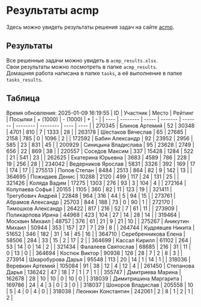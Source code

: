 # Результаты acmp
Здесь можно увидеть результаты решения задач на сайте [acmp](https://acmp.ru). 

## Результаты
Все решенные задачи можно увидеть в `acmp_results.xlsx`.   
Свои результаты можно посмотреть в папке `acmp_results`.  
Домашняя работа написана в папке `tasks`, а её выполнение в папке `tasks_results`.

## Таблица
Время обновления: 2025-01-09 16:19:55
| ID   | Участник | Место | Рейтинг | Посылки | + (1000) | - (1000) | +    | -    |
| ---- | -------- | ----- | ------- | ------- | -------- | -------- | ---- | ---- |
| 270345 | Блинов Артемий | 52 | 30348 | 4701 | 810 | 7 | 1333 | 28 |
| 263178 | Шестаков Вячеслав | 65 | 27685 | 2158 | 785 | 0 | 1096 | 2 |
| 172592 | Бабин Александр | 92 | 23952 | 2956 | 585 | 23 | 831 | 45 |
| 200929 | Синицына Владислава | 95 | 23628 | 2749 | 656 | 22 | 869 | 38 |
| 220557 | Соседов Максим | 337 | 15428 | 1284 | 522 | 21 | 541 | 23 |
| 262625 | Екатерина Юрьевна | 3683 | 4589 | 786 | 228 | 19 | 256 | 28 |
| 234042 | Ведерников Ярослав | 5831 | 3326 | 392 | 169 | 17 | 174 | 17 |
| 275513 | Попов Степан | 8484 | 2513 | 864 | 82 | 9 | 142 | 13 |
| 364695 | Пожидаев Денис | 10288 | 2120 | 499 | 117 | 24 | 131 | 25 |
| 321426 | Коляда Вадим | 17275 | 1303 | 276 | 93 | 3 | 104 | 4 |
| 272164 | Колупаева Софья | 20155 | 1105 | 360 | 82 | 11 | 123 | 19 |
| 321411 | Трегубович Андрей | 22848 | 964 | 316 | 44 | 5 | 94 | 15 |
| 273761 | Абрамов Александр | 25703 | 844 | 188 | 73 | 0 | 90 | 1 |
| 272170 | Тимошков Александр | 26422 | 817 | 216 | 52 | 7 | 61 | 11 |
| 273909 | Поликарпова Ирина | 44968 | 423 | 104 | 27 | 14 | 28 | 14 |
| 319464 | Москвин Михаил | 48757 | 376 | 61 | 21 | 9 | 21 | 10 |
| 275267 | Аникутин Михаил | 50944 | 353 | 157 | 27 | 7 | 29 | 8 |
| 264744 | Кудрявцев Никита | 51652 | 346 | 182 | 31 | 14 | 45 | 16 |
| 364710 | Серебренникова Елена | 58506 | 284 | 33 | 15 | 2 | 17 | 2 |
| 364699 | Кассал Кирилл | 61102 | 264 | 53 | 14 | 0 | 14 | 2 |
| 321434 | Фалалеев Святослав | 68685 | 216 | 31 | 11 | 0 | 13 | 0 |
| 364694 | Костюк Виктор | 90938 | 126 | 28 | 7 | 2 | 8 | 3 |
| 273914 | Шкаробурова Дарья | 95548 | 113 | 20 | 14 | 1 | 14 | 1 |
| 318036 | Веревкин Артемий | 105084 | 91 | 38 | 12 | 4 | 12 | 4 |
| 261450 | Степанова Дарья | 136242 | 47 | 18 | 7 | 1 | 7 | 1 |
| 355747 | Дмитриева Марина | 162678 | 28 | 10 | 10 | 0 | 10 | 0 |
| 318039 | Димитришина Маргарита | 169786 | 24 | 4 | 3 | 0 | 3 | 0 |
| 318037 | Шоноров Владислав | 205558 | 10 | 5 | 4 | 0 | 4 | 0 |
| 318038 | Леонкин Константин | 242061 | 2 | 8 | 1 | 2 | 1 | 2 |
